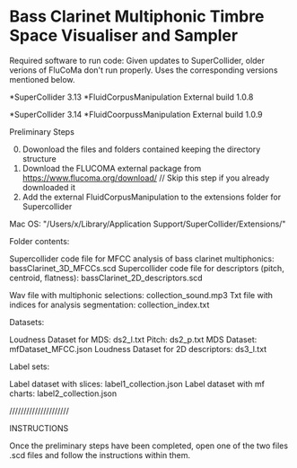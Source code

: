 # Bass Clarinet Multiphonic Timbre Space Visualiser and Sampler


Required software to run code: 
Given updates to SuperCollider, older verions of FluCoMa don't run properly. Uses the corresponding versions mentioned below. 

*SuperCollider 3.13 
*FluidCorpusManipulation External build  1.0.8

*SuperCollider 3.14
*FluidCoorpussManipulation External build 1.0.9

Preliminary Steps 

0. Dowonload the files and folders contained keeping the directory structure
1. Download the FLUCOMA external package from https://www.flucoma.org/download/ // Skip this step if you already downloaded it
2. Add the external FluidCorpusManipulation to the extensions folder for Supercollider 

Mac OS: 
"/Users/x/Library/Application Support/SuperCollider/Extensions/"

Folder contents: 

Supercollider code file for MFCC analysis of bass clarinet multiphonics: bassClarinet_3D_MFCCs.scd
Supercollider code file for descriptors (pitch, centroid, flatness): bassClarinet_2D_descriptors.scd

Wav file with multiphonic selections: collection_sound.mp3
Txt file with indices for analysis segmentation: collection_index.txt

Datasets: 

Loudness Dataset for MDS: ds2_l.txt
Pitch: ds2_p.txt
MDS Dataset: mfDataset_MFCC.json
Loudness Dataset for 2D descriptors: ds3_l.txt

Label sets: 

Label dataset with slices:  label1_collection.json
Label dataset with mf charts:  label2_collection.json

/////////////////////

INSTRUCTIONS 

Once the preliminary steps have been completed, open one of the two files .scd files and follow the instructions within them. 



